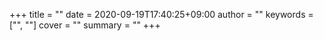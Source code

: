 +++
title = ""
date = 2020-09-19T17:40:25+09:00
author = ""
keywords = ["", ""]
cover = ""
summary = ""
+++
